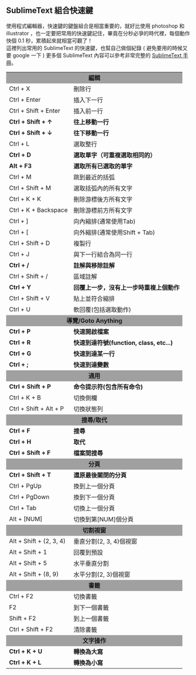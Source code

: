## SublimeText 組合快速鍵 ##
使用程式編輯器，快速鍵的鍵盤組合是相當重要的，就好比使用 photoshop 和 illustrator ，也一定要把常用的快速鍵記住，畢竟在分秒必爭的時代裡，每個動作快個 0.1 秒，累積起來就相當可觀了！  
這裡列出常用的 SublimeText 的快速鍵，也幫自己做個紀錄 ( 避免要用的時候又要 google 一下 )
更多個 SublimeText 內容可以參考非常完整的 [SublimeText 手冊](http://docs.sublimetext.tw/)。
  
<table width="100%">
<tr style="background:#a0a0a0;"><td colspan="2" style="text-align:center;"><strong>編輯</strong></td>
</tr><tr><td>Ctrl + X</td>
<td>刪除行</td>
</tr><tr><td>Ctrl + Enter</td>
<td>插入下一行</td>
</tr><tr><td>Ctrl + Shift + Enter</td>
<td>插入前一行</td>
</tr><tr><td><strong>Ctrl + Shift + ↑</strong></td>
<td><strong>往上移動一行</strong></td>
</tr><tr><td><strong>Ctrl + Shift + ↓</strong></td>
<td><strong>往下移動一行</strong></td>
</tr><tr><td>Ctrl + L</td>
<td>選取整行</td>
</tr><tr><td><strong>Ctrl + D</strong></td>
<td><strong>選取單字（可重複選取相同的）</strong></td>
</tr><tr><td><strong>Alt + F3</strong></td>
<td><strong>選取所有已選取的單字</strong></td>
</tr><tr><td>Ctrl + M</td>
<td>跳到最近的括弧</td>
</tr><tr><td>Ctrl + Shift + M</td>
<td>選取括弧內的所有文字</td>
</tr><tr><td>Ctrl + K + K</td>
<td>刪除游標後方所有文字</td>
</tr><tr><td>Ctrl + K + Backspace</td>
<td>刪除游標前方所有文字</td>
</tr><tr><td>Ctrl + ]</td>
<td>向內縮排(通常使用Tab)</td>
</tr><tr><td>Ctrl + [</td>
<td>向外縮排(通常使用Shift + Tab)</td>
</tr><tr><td>Ctrl + Shift + D</td>
<td>複製行</td>
</tr><tr><td>Ctrl + J</td>
<td>與下一行結合為同一行</td>
</tr><tr><td><strong>Ctrl + /</strong></td>
<td><strong>註解與移除註解</strong></td>
</tr><tr><td>Ctrl + Shift + /</td>
<td>區域註解</td>
</tr><tr><td><strong>Ctrl + Y</strong></td>
<td><strong>回覆上一步，沒有上一步時重複上個動作</strong></td>
</tr><tr><td>Ctrl + Shift + V</td>
<td>貼上並符合縮排</td>
</tr><tr><td>Ctrl + U</td>
<td>軟回覆(包括選取動作)</td>
</tr><tr style="background:#a0a0a0;"><td colspan="2" style="text-align:center;"><strong>導覽/Goto Anything</strong></td>
</tr><tr><td><strong>Ctrl + P</strong></td>
<td><strong>快速開啟檔案</strong></td>
</tr><tr><td><strong>Ctrl + R</strong></td>
<td><strong>快速到達符號(function, class, etc...)</strong></td>
</tr><tr><td><strong>Ctrl + G</strong></td>
<td><strong>快速到達某一行</strong></td>
</tr><tr><td><strong>Ctrl + ;</strong></td>
<td><strong>快速到達變數</strong></td>
</tr><tr style="background:#a0a0a0;"><td colspan="2" style="text-align:center;"><strong>通用</strong></td>
</tr><tr><td><strong>Ctrl + Shift + P</strong></td>
<td><strong>命令提示符(包含所有命令)</strong></td>
</tr><tr><td>Ctrl + K + B</td>
<td>切換側欄</td>
</tr><tr><td>Ctrl + Shift + Alt + P</td>
<td>切換狀態列</td>
</tr><tr style="background:#a0a0a0;"><td colspan="2" style="text-align:center;"><strong>搜尋/取代</strong></td>
</tr><tr><td><strong>Ctrl + F</strong></td>
<td><strong>搜尋</strong></td>
</tr><tr><td><strong>Ctrl + H</strong></td>
<td><strong>取代</strong></td>
</tr><tr><td><strong>Ctrl + Shift + F</strong></td>
<td><strong>檔案間搜尋</strong></td>
</tr><tr style="background:#a0a0a0;"><td colspan="2" style="text-align:center;"><strong>分頁</strong></td>
</tr><tr><td><strong>Ctrl + Shift + T</strong></td>
<td><strong>還原最後關閉的分頁</strong></td>
</tr><tr><td>Ctrl + PgUp</td>
<td>換到上一個分頁</td>
</tr><tr><td>Ctrl + PgDown</td>
<td>換到下一個分頁</td>
</tr><tr><td>Ctrl + Tab</td>
<td>切換上一個分頁</td>
</tr><tr><td>Alt + [NUM]</td>
<td>切換到第[NUM]個分頁</td>
</tr><tr style="background:#a0a0a0;"><td colspan="2" style="text-align:center;"><strong>切割視窗</strong></td>
</tr><tr><td>Alt + Shift + (2, 3, 4)</td>
<td>垂直分割(2, 3, 4)個視窗</td>
</tr><tr><td>Alt + Shift + 1</td>
<td>回覆到預設</td>
</tr><tr><td>Alt + Shift + 5</td>
<td>水平垂直分割</td>
</tr><tr><td>Alt + Shift + (8, 9)</td>
<td>水平分割(2, 3)個視窗</td>
</tr><tr style="background:#a0a0a0;"><td colspan="2" style="text-align:center;"><strong>書籤</strong></td>
</tr><tr><td>Ctrl + F2</td>
<td>切換書籤</td>
</tr><tr><td>F2</td>
<td>到下一個書籤</td>
</tr><tr><td>Shift + F2</td>
<td>到上一個書籤</td>
</tr><tr><td>Ctrl + Shift + F2</td>
<td>清除書籤</td>
</tr><tr style="background:#a0a0a0;"><td colspan="2" style="text-align:center;"><strong>文字操作</strong></td>
</tr><tr><td><strong>Ctrl + K + U</strong></td>
<td><strong>轉換為大寫</strong></td>
</tr><tr><td><strong>Ctrl + K + L</strong></td>
<td><strong>轉換為小寫</strong></td>
</tr></table>
